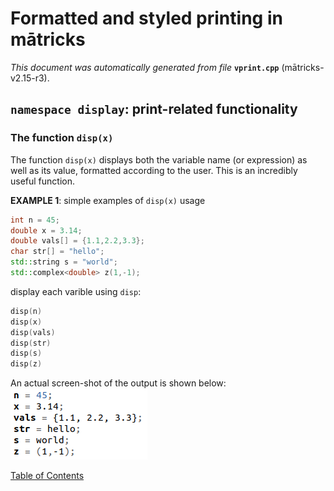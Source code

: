 
# Formatted and styled printing in mātricks
_This document was automatically generated from file_ **`vprint.cpp`** (mātricks-v2.15-r3).

## `namespace display`: print-related functionality
### The function `disp(x)`


The function `disp(x)` displays both the variable name (or expression) as well as its value, formatted according to the user.   This is an incredibly useful function.


**EXAMPLE 1**: simple examples of `disp(x)` usage


```C++
int n = 45;
double x = 3.14;
double vals[] = {1.1,2.2,3.3};
char str[] = "hello";
std::string s = "world";
std::complex<double> z(1,-1);
```
display each varible using `disp`:


```C++
disp(n)
disp(x)
disp(vals)
disp(str)
disp(s)
disp(z)
```


An actual screen-shot of the output is shown below:
![disp example 1](disp_example1.png)

[Table of Contents](README.md)
